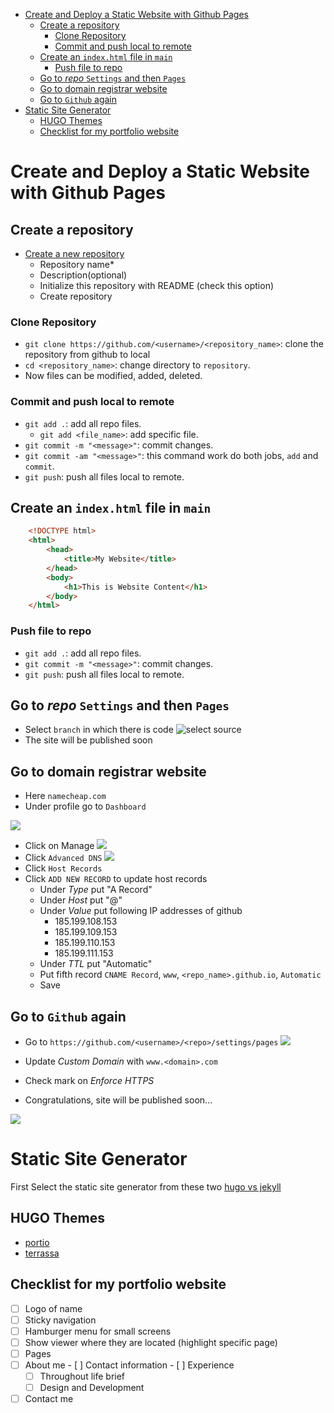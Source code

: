 - [Create and Deploy a Static Website with Github Pages](#create-and-deploy-a-static-website-with-github-pages)
  - [Create a repository](#create-a-repository)
    - [Clone Repository](#clone-repository)
    - [Commit and push local to remote](#commit-and-push-local-to-remote)
  - [Create an `index.html` file in `main`](#create-an-indexhtml-file-in-main)
    - [Push file to repo](#push-file-to-repo)
  - [Go to *repo* `Settings` and then `Pages`](#go-to-repo-settings-and-then-pages)
  - [Go to domain registrar website](#go-to-domain-registrar-website)
  - [Go to `Github` again](#go-to-github-again)
- [Static Site Generator](#static-site-generator)
  - [HUGO Themes](#hugo-themes)
  - [Checklist for my portfolio website](#checklist-for-my-portfolio-website)


#   Create and Deploy a Static Website with Github Pages

##  Create a repository
*   [Create a new repository](https://github.com/new)
    *   Repository name*
    *   Description(optional)
    *   Initialize this repository with README (check this option)
    *   Create repository

### Clone Repository

*   `git clone https://github.com/<username>/<repository_name>`: clone the repository from github to local
*   `cd <repository_name>`: change directory to `repository`.
*   Now files can be modified, added, deleted.

### Commit and push local to remote
*   `git add .`: add all repo files.
    *   `git add <file_name>`: add specific file.
*   `git commit -m "<message>"`: commit changes.
*   `git commit -am "<message>"`: this command work do both jobs, `add` and `commit`.
*   `git push`: push all files local to remote.

##  Create an `index.html` file in `main` 

```html
    <!DOCTYPE html>
    <html>
        <head>
            <title>My Website</title>
        </head>
        <body>
            <h1>This is Website Content</h1>
        </body>
    </html>
```

### Push file to repo
*   `git add .`: add all repo files.
*   `git commit -m "<message>"`: commit changes.
*   `git push`: push all files local to remote.

##  Go to *repo* `Settings` and then `Pages`

*   Select `branch` in which there is code
![select source](../cources/files/github/selectSourceAndRoot.png)
*   The site will be published soon

##  Go to domain registrar website
*   Here `namecheap.com`
*   Under profile go to `Dashboard`

![](../cources/files/github/selectDashboardNamecheap.png)

*   Click on Manage
![](../cources/files/github/manageDomainNamecheap.png)
*   Click `Advanced DNS`
![](../cources/files/github/manageDomainHostNamecheap.png)
*   Click `Host Records`
*   Click `ADD NEW RECORD` to update host records
    *   Under _Type_ put "A Record"
    *   Under _Host_ put "@"
    *   Under _Value_ put following IP addresses of github
        *   185.199.108.153
        *   185.199.109.153
        *   185.199.110.153
        *   185.199.111.153
    *   Under _TTL_ put "Automatic"
    *   Put fifth record `CNAME Record`, `www`, `<repo_name>.github.io`, `Automatic`
    *   Save

##  Go to `Github` again

*   Go to `https://github.com/<username>/<repo>/settings/pages`
![](../cources/files/github/customDomainGithub.png)

*   Update _Custom Domain_ with `www.<domain>.com`
*   Check mark on _Enforce HTTPS_
*   Congratulations, site will be published soon...

![](../cources/files/github/sitePublishedGithub.png)



#   Static Site Generator

First Select the static site generator from these two [hugo vs jekyll](https://forestry.io/blog/hugo-and-jekyll-compared/)

##  HUGO Themes
-   [portio](https://themes.gohugo.io//theme/portio-hugo/)
-   [terrassa](https://themes.gohugo.io//theme/hugo-terrassa-theme/)

##  Checklist for my portfolio website
- [ ]   Logo of name
- [ ]   Sticky navigation
- [ ]   Hamburger menu for small screens
- [ ]   Show viewer where they are located (highlight specific page)
- [ ]   Pages
  - [ ]   About me
    - [ ]   Contact information
    - [ ]   Experience
      - [ ]   Throughout life brief
      - [ ]   Design and Development
- [ ]   Contact me
